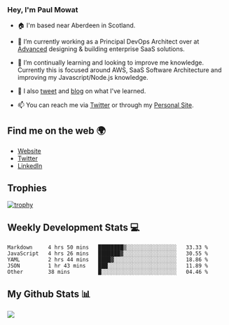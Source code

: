 ### Hey, I'm Paul Mowat

- 🏠 I'm based near Aberdeen in Scotland.
- 💼 I’m currently working as a Principal DevOps Architect over at [Advanced](https://www.oneadvanced.com/) designing & building enterprise SaaS solutions.
- 📖 I’m continually learning and looking to improve me knowledge. Currently this is focused around AWS, SaaS Software Architecture and improving my Javascript/Node.js knowledge.
- 📔 I also [tweet](https://twitter.com/paul_mowat) and [blog](https://www.paulmowat.co.uk/blog) on what I've learned.

- 📫 You can reach me via [Twitter](https://twitter.com/paul_mowat) or through my [Personal Site](https://www.paulmowat.co.uk).


## Find me on the web 🌍

- [Website](https://www.paulmowat.co.uk)
- [Twitter](https://twitter.com/paul_mowat)
- [LinkedIn](https://www.linkedin.com/in/paulmowat)

## Trophies

[![trophy](https://github-profile-trophy.vercel.app/?username=paulmowat)](https://github.com/ryo-ma/github-profile-trophy)

## Weekly Development Stats 💻

<!--START_SECTION:waka-->
```text
Markdown     4 hrs 50 mins   ████████▒░░░░░░░░░░░░░░░░   33.33 % 
JavaScript   4 hrs 26 mins   ███████▓░░░░░░░░░░░░░░░░░   30.55 % 
YAML         2 hrs 44 mins   ████▓░░░░░░░░░░░░░░░░░░░░   18.86 % 
JSON         1 hr 43 mins    ███░░░░░░░░░░░░░░░░░░░░░░   11.89 % 
Other        38 mins         █░░░░░░░░░░░░░░░░░░░░░░░░   04.46 % 
```
<!--END_SECTION:waka-->

## My Github Stats 📊

![](https://github-readme-stats.vercel.app/api?username=paulmowat&show_icons=true&count_private=true)
